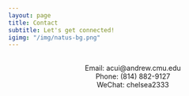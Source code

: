 ```yaml
---
layout: page
title: Contact
subtitle: Let's get connected!
igimg: "/img/natus-bg.png"
---
```

<br>
<center>Email: acui@andrew.cmu.edu</center>
<center>Phone: (814) 882-9127</center>
<center>WeChat: chelsea2333</center>
<br><br>

